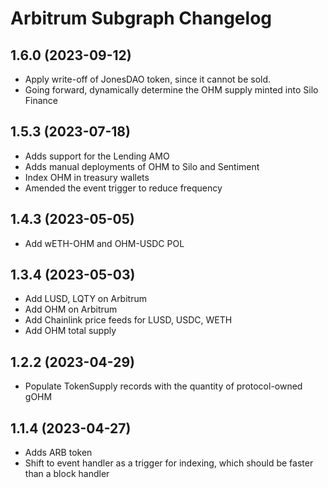 # Arbitrum Subgraph Changelog

## 1.6.0 (2023-09-12)

- Apply write-off of JonesDAO token, since it cannot be sold.
- Going forward, dynamically determine the OHM supply minted into Silo Finance

## 1.5.3 (2023-07-18)

- Adds support for the Lending AMO
- Adds manual deployments of OHM to Silo and Sentiment
- Index OHM in treasury wallets
- Amended the event trigger to reduce frequency

## 1.4.3 (2023-05-05)

- Add wETH-OHM and OHM-USDC POL

## 1.3.4 (2023-05-03)

- Add LUSD, LQTY on Arbitrum
- Add OHM on Arbitrum
- Add Chainlink price feeds for LUSD, USDC, WETH
- Add OHM total supply

## 1.2.2 (2023-04-29)

- Populate TokenSupply records with the quantity of protocol-owned gOHM

## 1.1.4 (2023-04-27)

- Adds ARB token
- Shift to event handler as a trigger for indexing, which should be faster than a block handler
